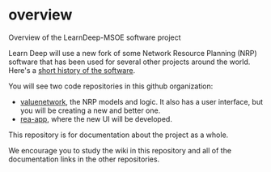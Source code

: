 # overview
Overview of the LearnDeep-MSOE software project

Learn Deep will use a new fork of some Network Resource Planning (NRP) software that has been used for several other projects around the world. Here's a [short history of the software](https://github.com/django-rea/rea-app/wiki).

You will see two code repositories in this github organization:
* [valuenetwork](https://github.com/LearnDeepMilwaukee/valuenetwork), the NRP models and logic. It also has a user interface, but you will be creating a new and better one.
* [rea-app](https://github.com/django-rea/rea-app), where the new UI will be developed.

This repository is for documentation about the project as a whole.

We encourage you to study the wiki in this repository and all of the documentation links in the other repositories.
